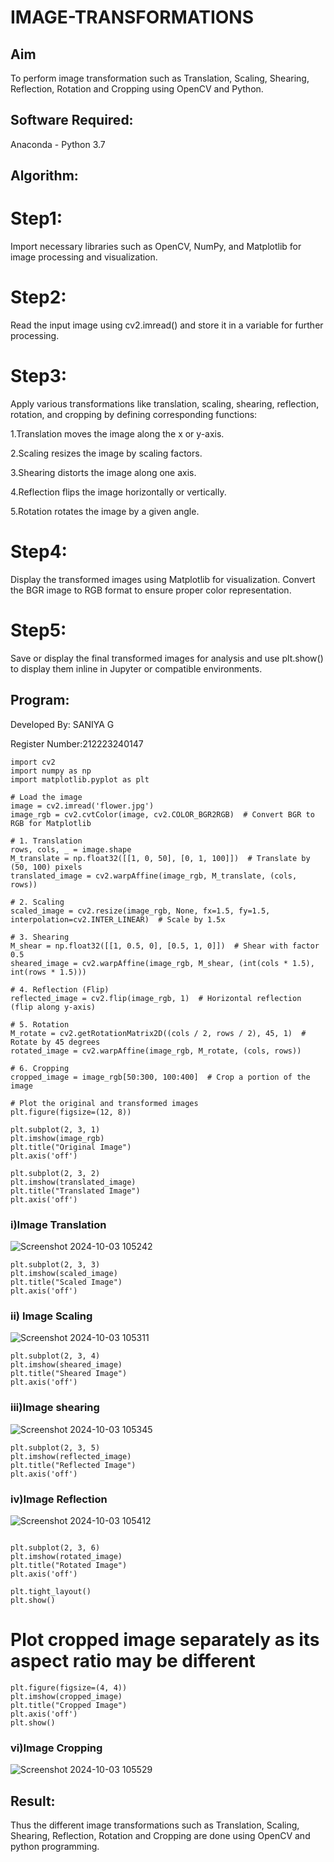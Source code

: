 # IMAGE-TRANSFORMATIONS


## Aim
To perform image transformation such as Translation, Scaling, Shearing, Reflection, Rotation and Cropping using OpenCV and Python.

## Software Required:
Anaconda - Python 3.7

## Algorithm:
# Step1:
Import necessary libraries such as OpenCV, NumPy, and Matplotlib for image processing and visualization.

# Step2:
Read the input image using cv2.imread() and store it in a variable for further processing.

# Step3:
Apply various transformations like translation, scaling, shearing, reflection, rotation, and cropping by defining corresponding functions:

1.Translation moves the image along the x or y-axis.

2.Scaling resizes the image by scaling factors.

3.Shearing distorts the image along one axis.

4.Reflection flips the image horizontally or vertically.

5.Rotation rotates the image by a given angle.

# Step4:
Display the transformed images using Matplotlib for visualization. Convert the BGR image to RGB format to ensure proper color representation.

# Step5:
Save or display the final transformed images for analysis and use plt.show() to display them inline in Jupyter or compatible environments.
## Program:

Developed By: SANIYA G

Register Number:212223240147
```
import cv2
import numpy as np
import matplotlib.pyplot as plt

# Load the image
image = cv2.imread('flower.jpg')
image_rgb = cv2.cvtColor(image, cv2.COLOR_BGR2RGB)  # Convert BGR to RGB for Matplotlib

# 1. Translation
rows, cols, _ = image.shape
M_translate = np.float32([[1, 0, 50], [0, 1, 100]])  # Translate by (50, 100) pixels
translated_image = cv2.warpAffine(image_rgb, M_translate, (cols, rows))

# 2. Scaling
scaled_image = cv2.resize(image_rgb, None, fx=1.5, fy=1.5, interpolation=cv2.INTER_LINEAR)  # Scale by 1.5x

# 3. Shearing
M_shear = np.float32([[1, 0.5, 0], [0.5, 1, 0]])  # Shear with factor 0.5
sheared_image = cv2.warpAffine(image_rgb, M_shear, (int(cols * 1.5), int(rows * 1.5)))

# 4. Reflection (Flip)
reflected_image = cv2.flip(image_rgb, 1)  # Horizontal reflection (flip along y-axis)

# 5. Rotation
M_rotate = cv2.getRotationMatrix2D((cols / 2, rows / 2), 45, 1)  # Rotate by 45 degrees
rotated_image = cv2.warpAffine(image_rgb, M_rotate, (cols, rows))

# 6. Cropping
cropped_image = image_rgb[50:300, 100:400]  # Crop a portion of the image

# Plot the original and transformed images
plt.figure(figsize=(12, 8))

plt.subplot(2, 3, 1)
plt.imshow(image_rgb)
plt.title("Original Image")
plt.axis('off')
```
```
plt.subplot(2, 3, 2)
plt.imshow(translated_image)
plt.title("Translated Image")
plt.axis('off')
```
### i)Image Translation

![Screenshot 2024-10-03 105242](https://github.com/user-attachments/assets/452813fb-eb86-499f-8124-bd173133e2f6)

```
plt.subplot(2, 3, 3)
plt.imshow(scaled_image)
plt.title("Scaled Image")
plt.axis('off')
```
### ii) Image Scaling
![Screenshot 2024-10-03 105311](https://github.com/user-attachments/assets/eae9d60a-2e0b-4669-9c2a-afbb565e10a1)
```
plt.subplot(2, 3, 4)
plt.imshow(sheared_image)
plt.title("Sheared Image")
plt.axis('off')
```
### iii)Image shearing


![Screenshot 2024-10-03 105345](https://github.com/user-attachments/assets/fb443ffd-0cb6-4f11-958b-44cef5a4c7db)
```
plt.subplot(2, 3, 5)
plt.imshow(reflected_image)
plt.title("Reflected Image")
plt.axis('off')
```
### iv)Image Reflection

![Screenshot 2024-10-03 105412](https://github.com/user-attachments/assets/e4982be9-8594-4d54-8b38-8443d44553e7)
```

plt.subplot(2, 3, 6)
plt.imshow(rotated_image)
plt.title("Rotated Image")
plt.axis('off')

plt.tight_layout()
plt.show()
```

# Plot cropped image separately as its aspect ratio may be different


```
plt.figure(figsize=(4, 4))
plt.imshow(cropped_image)
plt.title("Cropped Image")
plt.axis('off')
plt.show()

```
### vi)Image Cropping

![Screenshot 2024-10-03 105529](https://github.com/user-attachments/assets/f57a0b91-020e-4648-94b0-fda240e95ce3)


## Result: 

Thus the different image transformations such as Translation, Scaling, Shearing, Reflection, Rotation and Cropping are done using OpenCV and python programming.
